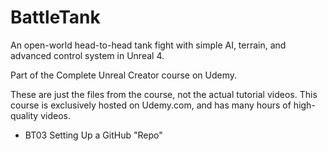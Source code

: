 # BattleTank
An open-world head-to-head tank fight with simple AI, terrain, and advanced control system in Unreal 4.

Part of the Complete Unreal Creator course on Udemy.

These are just the files from the course, not the actual tutorial videos. This course is exclusively hosted on Udemy.com, and has many hours of high-quality videos.

* BT03 Setting Up a GitHub "Repo"